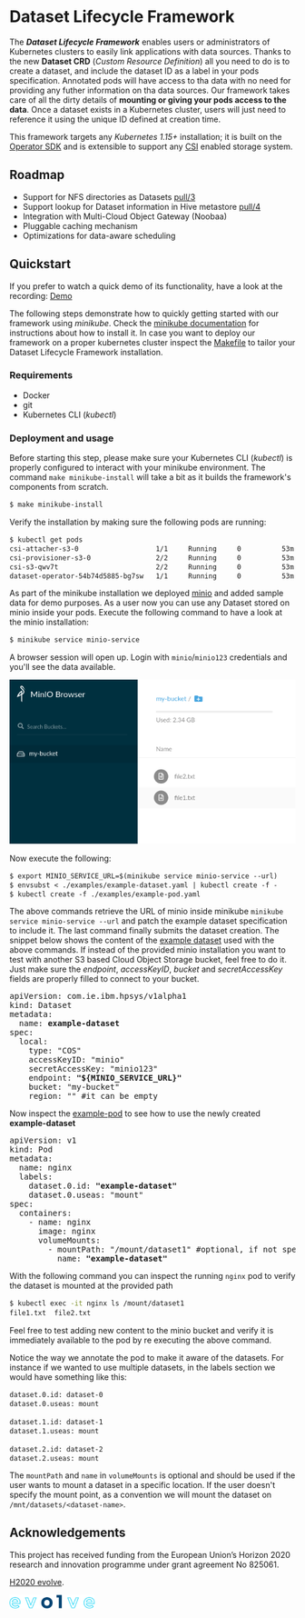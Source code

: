 # Dataset Lifecycle Framework

The *__Dataset Lifecycle Framework__* enables users or administrators of Kubernetes
clusters to easily link applications with data sources. Thanks to the new
__Dataset CRD__ (*Custom Resource Definition*) all you need to do is to create a dataset, and include the
dataset ID as a label in your pods specification. Annotated pods will have
access to tha data with no need for providing any futher information on tha data
sources.
Our framework takes care of all the dirty details of __mounting or
giving your pods access to the data__. Once a dataset exists in a Kubernetes cluster,
users will just need to reference it using the unique ID defined at creation time.

This framework targets any *Kubernetes 1.15+* installation; it is built on the
[Operator SDK](https://github.com/operator-framework/operator-sdk) and is extensible to support any
[CSI](https://kubernetes-csi.github.io/docs/) enabled storage system.


## Roadmap

- Support for NFS directories as Datasets [pull/3](https://github.com/IBM/dataset-lifecycle-framework/pull/3)
- Support lookup for Dataset information in Hive metastore [pull/4](https://github.com/IBM/dataset-lifecycle-framework/pull/4)
- Integration with Multi-Cloud Object Gateway (Noobaa)
- Pluggable caching mechanism
- Optimizations for data-aware scheduling

## Quickstart

If you prefer to watch a quick demo of its functionality, have a look at the recording:
[Demo](https://asciinema.org/a/276331)

The following steps demonstrate how to quickly getting started with our
framework using *minikube*. Check the 
[minikube documentation](https://kubernetes.io/docs/setup/learning-environment/minikube/)
for instructions about how to install it. In case you want to deploy our framework on a proper kubernetes
cluster inspect the [Makefile](Makefile) to tailor your Dataset Lifecycle Framework installation.



### Requirements
- Docker
- git
- Kubernetes CLI (*kubectl*)

### Deployment and usage
Before starting this step, please make sure your Kubernetes CLI (*kubectl*) is
properly configured to interact with your minikube environment. The command `make minikube-install` will
take a bit as it builds the framework's components from scratch.

```bash
$ make minikube-install
```

Verify the installation by making sure the following pods are running:
```
$ kubectl get pods
csi-attacher-s3-0                   1/1     Running     0          53m
csi-provisioner-s3-0                2/2     Running     0          53m
csi-s3-qwv7t                        2/2     Running     0          53m
dataset-operator-54b74d5885-bg7sw   1/1     Running     0          53m
```

As part of the minikube installation we deployed [minio](https://min.io) and added sample data for demo purposes.
As a user now you can use any Dataset stored on minio inside your pods. Execute
the following command to have a look at the minio installation:

```bash
$ minikube service minio-service
```

A browser session will open up. Login with `minio`/`minio123` credentials and
you'll see the data available.


![Minio my-bucket screenshot](./doc/pictures/minio-my-bucket.png)

Now execute the following:

```
$ export MINIO_SERVICE_URL=$(minikube service minio-service --url)
$ envsubst < ./examples/example-dataset.yaml | kubectl create -f -
$ kubectl create -f ./examples/example-pod.yaml
```

The above commands retrieve the URL of minio inside minikube `minikube service
minio-service --url` and patch the example dataset specification to include it.
The last command finally submits the dataset creation.
The snippet below shows the content of the [example dataset](./examples/example-dataset.yaml)
used with the above commands.
If instead of the provided minio installation you want to test with another S3
based Cloud Object Storage bucket, feel free to do it. Just make sure the
*endpoint*, *accessKeyID*, *bucket* and *secretAccessKey* fields are properly
filled to connect to your bucket.

<pre>
apiVersion: com.ie.ibm.hpsys/v1alpha1
kind: Dataset
metadata:
  name: <b>example-dataset</b>
spec:
  local:
    type: "COS"
    accessKeyID: "minio"
    secretAccessKey: "minio123"
    endpoint: <b>"${MINIO_SERVICE_URL}"</b>
    bucket: "my-bucket"
    region: "" #it can be empty
</pre>

Now inspect the [example-pod](./examples/example-pod.yaml) to see how to use the newly created **example-dataset**

<pre>
apiVersion: v1
kind: Pod
metadata:
  name: nginx
  labels:
    dataset.0.id: <b>"example-dataset"</b>
    dataset.0.useas: "mount"
spec:
  containers:
    - name: nginx
      image: nginx
      volumeMounts:
        - mountPath: "/mount/dataset1" #optional, if not specified it would be mounted in /mnt/datasets/example-dataset
          name: <b>"example-dataset"</b>
</pre>

With the following command you can inspect the running `nginx` pod to verify the dataset is mounted at the provided
path

```bash
$ kubectl exec -it nginx ls /mount/dataset1
file1.txt  file2.txt

```
Feel free to test adding new content to the minio bucket and verify it is immediately
available to the pod by re executing the above command.

Notice the way we annotate the pod to make it aware of the datasets. For instance if we wanted to use multiple datasets,
in the labels section we would have something like this:

```
dataset.0.id: dataset-0
dataset.0.useas: mount

dataset.1.id: dataset-1
dataset.1.useas: mount

dataset.2.id: dataset-2
dataset.2.useas: mount
```

The `mountPath` and `name` in `volumeMounts` is optional and should be used if
the user wants to mount a dataset in a specific location.
If the user doesn't specify the mount point, as a convention we will mount the
dataset on `/mnt/datasets/<dataset-name>`.


## Acknowledgements
This project has received funding from the European Union’s Horizon 2020 research and innovation programme under grant agreement No 825061.

[H2020 evolve](https://www.evolve-h2020.eu/).

<img src="./doc/pictures/evolve-logo.png" alt="H2020 evolve logo" width="150" height="24.07">

